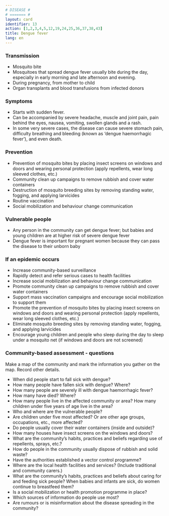 ```yaml
---
# DISEASE #
# ======= #
layout: card
identifier: 13
action: [1,2,3,4,5,12,19,24,25,36,37,38,43]
title: Dengue fever
lang: en
---
```


### Transmission

- Mosquito bite
- Mosquitoes that spread dengue fever usually bite during the day, especially in early morning and late afternoon and evening. 
- During pregnancy, from mother to child
- Organ transplants and blood transfusions from infected donors

### Symptoms

- Starts with sudden fever. 
- Can be accompanied by severe headache, muscle and joint pain, pain behind the eyes, nausea, vomiting, swollen glands and a rash. 
- In some very severe cases, the disease can cause severe stomach pain, difficulty breathing and bleeding (known as ‘dengue haemorrhagic fever’), and even death.

### Prevention

- Prevention of mosquito bites by placing insect screens on windows and doors and wearing personal protection (apply repellents, wear long sleeved clothes, etc.)
- Community clean up campaigns to remove rubbish and cover water containers
- Destruction of mosquito breeding sites by removing standing water, fogging, and applying larvicides
- Routine vaccination
- Social mobilization and behaviour change communication

### Vulnerable people

- Any person in the community can get dengue fever; but babies and young children are at higher risk of severe dengue fever
- Dengue fever is important for pregnant women because they can pass the disease to their unborn baby

### If an epidemic occurs

- Increase community-based surveillance
- Rapidly detect and refer serious cases to health facilities
- Increase social mobilization and behaviour change communication
- Promote community clean up campaigns to remove rubbish and cover water containers
- Support mass vaccination campaigns and encourage social mobilization to support them
- Promote the prevention of mosquito bites by placing insect screens on windows and doors and wearing personal protection (apply repellents, wear long sleeved clothes, etc.)
- Eliminate mosquito breeding sites by removing standing water, fogging, and applying larvicides
- Encourage young children and people who sleep during the day to sleep under a mosquito net (if windows and doors are not screened)

### Community-based assessment - questions

Make a map of the community and mark the information you gather on the map. Record other details.
- When did people start to fall sick with dengue? 
- How many people have fallen sick with dengue? Where? 
- How many people are severely ill with dengue haemorrhagic fever? 
-	How many have died? Where? 
- How many people live in the affected community or area? How many children under five years of age live in the area? 
- Who and where are the vulnerable people? 
- Are children under five most affected? Or are other age groups, occupations, etc., more affected?
- Do people usually cover their water containers (inside and outside)? 
- How many houses have insect screens on the windows and doors? 
- What are the community’s habits, practices and beliefs regarding use of repellents, sprays, etc.? 
- How do people in the community usually dispose of rubbish and solid waste? 
- Have the authorities established a vector control programme?
- Where are the local health facilities and services? (Include traditional and community carers.) 
- What are the community’s habits, practices and beliefs about caring for and feeding sick people? When babies and infants are sick, do women continue to breastfeed them? 
- Is a social mobilization or health promotion programme in place? 
- Which sources of information do people use most? 
- Are rumours or is misinformation about the disease spreading in the community? 
